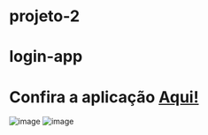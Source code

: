 # projeto-2
# login-app

# Confira a aplicação <a href="https://login-app-dev-club-class.netlify.app">Aqui!</a>

![image](https://user-images.githubusercontent.com/82785683/190295521-596a5e22-6336-4d1d-8d61-a859c467ed9d.png)
![image](https://user-images.githubusercontent.com/82785683/190295547-3e7666d2-4ad9-4b84-b17a-eacfb18facd1.png)
 
